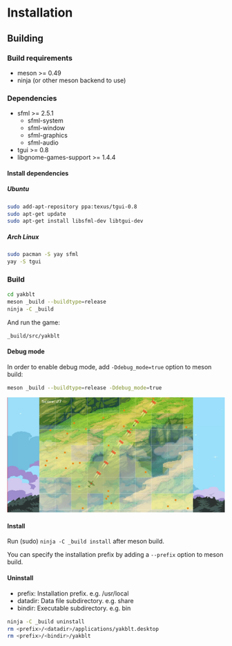 # Installation

## Building

### Build requirements

- meson >= 0.49
- ninja (or other meson backend to use)

### Dependencies

- sfml >= 2.5.1
	- sfml-system
	- sfml-window
	- sfml-graphics
	- sfml-audio
- tgui >= 0.8
- libgnome-games-support >= 1.4.4

#### Install dependencies

##### Ubuntu

```sh
sudo add-apt-repository ppa:texus/tgui-0.8
sudo apt-get update
sudo apt-get install libsfml-dev libtgui-dev
```

##### Arch Linux

```sh
sudo pacman -S yay sfml
yay -S tgui
```

### Build

```sh
cd yakblt
meson _build --buildtype=release
ninja -C _build
```

And run the game:

```sh
_build/src/yakblt
```

#### Debug mode

In order to enable debug mode, add `-Ddebug_mode=true` option to meson build:

```sh
meson _build --buildtype=release -Ddebug_mode=true
```

![Debug mode](debug.jpg)

#### Install

Run (sudo) `ninja -C _build install` after meson build.

You can specify the installation prefix by adding a `--prefix` option to meson
build.

#### Uninstall

- prefix: Installation prefix. e.g. /usr/local
- datadir: Data file subdirectory. e.g. share
- bindir: Executable subdirectory. e.g. bin

```sh
ninja -C _build uninstall
rm <prefix>/<datadir>/applications/yakblt.desktop
rm <prefix>/<bindir>/yakblt
```
